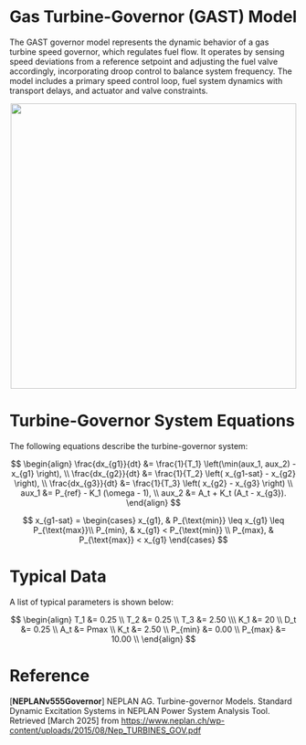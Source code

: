 # Gas Turbine-Governor (GAST) Model

The GAST governor model represents the dynamic behavior of a gas turbine speed governor, which regulates fuel flow. It operates by sensing speed deviations from a reference setpoint and adjusting the fuel valve accordingly, incorporating droop control to balance system frequency. The model includes a primary speed control loop, fuel system dynamics with transport delays, and actuator and valve constraints.

<div align="center">
  <img src="https://github.com/user-attachments/assets/e0af684c-1428-4fc2-80e7-772a7fdc31e2" width="500">
</div>

# Turbine-Governor System Equations
The following equations describe the turbine-governor system:

$$
\begin{align}
    \frac{dx_{g1}}{dt} &= \frac{1}{T_1} \left(\min(aux_1, aux_2) - x_{g1} \right), \\
    \frac{dx_{g2}}{dt} &= \frac{1}{T_2} \left( x_{g1-sat} - x_{g2} \right), \\
    \frac{dx_{g3}}{dt} &= \frac{1}{T_3} \left( x_{g2} - x_{g3} \right) \\
    aux_1 &= P_{ref} - K_1 (\omega - 1), \\
    aux_2 &= A_t + K_t (A_t - x_{g3}).
\end{align}
$$

$$
x_{g1-sat} =
\begin{cases} 
    x_{g1}, & P_{\text{min}} \leq x_{g1} \leq P_{\text{max}}\\
    P_{min}, & x_{g1} < P_{\text{min}}  \\
    P_{max}, & P_{\text{max}} < x_{g1} 
\end{cases}
$$
# Typical Data
A list of typical parameters is shown below:

$$
\begin{align}
T_1 &= 0.25 \\
T_2 &= 0.25 \\
T_3 &= 2.50 \\\
K_1 &= 20 \\
D_t &= 0.25 \\
A_t &= Pmax \\
K_t &= 2.50 \\
P_{min} &= 0.00 \\
P_{max} &= 10.00 \\
\end{align}
$$

# Reference
[**NEPLANv555Governor**]  NEPLAN AG. Turbine-governor Models. Standard Dynamic Excitation Systems in NEPLAN Power System Analysis Tool. Retrieved [March 2025] from https://www.neplan.ch/wp-content/uploads/2015/08/Nep_TURBINES_GOV.pdf
